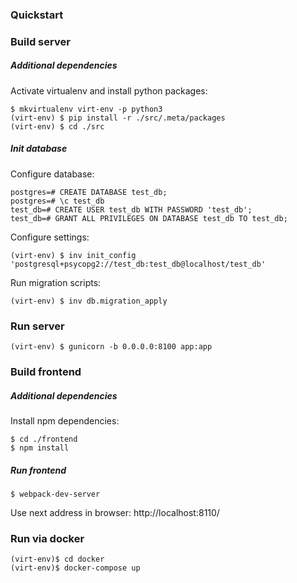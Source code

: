 ### Quickstart

### Build server
##### Additional dependencies

Activate virtualenv and install python packages:

    $ mkvirtualenv virt-env -p python3
    (virt-env) $ pip install -r ./src/.meta/packages
    (virt-env) $ cd ./src
    
##### Init database
Configure database:

    postgres=# CREATE DATABASE test_db;
    postgres=# \c test_db
    test_db=# CREATE USER test_db WITH PASSWORD 'test_db';
    test_db=# GRANT ALL PRIVILEGES ON DATABASE test_db TO test_db;

Configure settings:
    
    (virt-env) $ inv init_config 'postgresql+psycopg2://test_db:test_db@localhost/test_db'

Run migration scripts:

    (virt-env) $ inv db.migration_apply


### Run server

    (virt-env) $ gunicorn -b 0.0.0.0:8100 app:app

### Build frontend
##### Additional dependencies

Install npm dependencies:

    $ cd ./frontend
    $ npm install

##### Run frontend

    $ webpack-dev-server
    
Use next address in browser: http://localhost:8110/

### Run via docker

    (virt-env)$ cd docker
    (virt-env)$ docker-compose up

